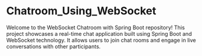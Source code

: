 # Chatroom_Using_WebSocket
Welcome to the WebSocket Chatroom with Spring Boot repository! This project showcases a real-time chat application built using Spring Boot and WebSocket technology. It allows users to join chat rooms and engage in live conversations with other participants.
